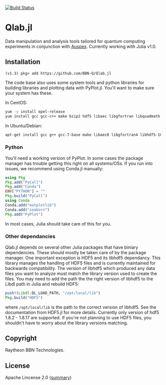 [![Build Status](https://travis-ci.org/BBN-Q/Qlab.jl.svg?branch=master)](https://travis-ci.org/BBN-Q/Qlab.jl)

Qlab.jl
==========

Data manipulation and analysis tools tailored for quantum computing experiments in conjunction with [Auspex](https://github.com/BBN-Q/Auspex.git).  Currently working with Julia v1.0.

## Installation

```
(v1.3) pkg> add https://github.com/BBN-Q/Qlab.jl
```
The code base also uses some system tools and python libraries for building libraries and plotting data with PyPlot.jl.  You'll want to make sure your system has these.

In CentOS:
```bash
yum -y install epel-release
yum install gcc gcc-c++ make bzip2 hdf5 libaec libgfortran libquadmath
```
In Ubuntu/Debian:
```bash
apt-get install gcc g++ gcc-7-base make libaec0 libgfortran4 libhdf5-100 libquadmath0 libsz2
```

### Python

You'll need a working version of PyPlot.  In some cases the package manager has trouble getting this right on all systems/OSs.  If you run into issues, we recommend using Conda.jl manually:
```julia
using Pkg
Pkg.add("PyCall")
Pkg.add("Conda")
ENV["PYTHON"] = ""
Pkg.build("PyCall")
using Conda
Conda.add("matplotlib")
Conda.add("seaborn")
Pkg.add("PyPlot")
```
In most cases, Julia should take care of this for you.

### Other dependancies

Qlab.jl depends on several other Julia packages that have biniary dependencies.  These should mostly be taken care of by the package manager.  One important exception is HDF5 and its libhdf5 dependancy.  This library manages the handling of HDF5 files and is currently maintained for backwards compatibility.  The version of libhdf5 which produced any data files you want to analyze must match the library version used to create the files.  You may need to add the path the the right version of libhdf5 to the Libdl path in Julia and rebuild HDF5:
```julia
push!(Libdl.DL_LOAD_PATH, "/opt/local/lib")
Pkg.build("HDF5")
```
where `/opt/local/lib` is the path to the correct version of libhdf5.  See the documentation from HDF5.jl for more details.  Currently only version of hdf5 1.8.2 - 1.8.17 are supported.  If you're not planning to use HDF5 files, you shouldn't have to worry about the library versions matching.

## Copyright

Raytheon BBN Technologies.

## License

Apache Lincense 2.0 ([summary](https://tldrlegal.com/license/apache-license-2.0-(apache-2.0)))
